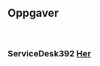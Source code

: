 <html lang="en">
<head>
    <meta charset="UTF-8">
    <meta name="viewport" content="width=, initial-scale=1.0">
    <meta http-equiv="X-UA-Compatible" content="ie=edge">
    
</head>
<body>
    <h2>Oppgaver</h2>
    <br>
    <h3>ServiceDesk392 <a href="https://hsumstad.github.io/Henrik-Truls/392/index.html">Her</a></h3>
       
</body>
</html>

